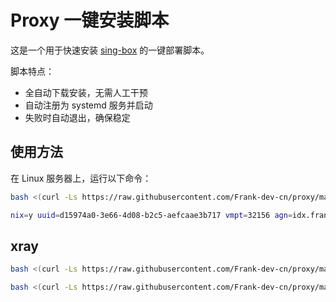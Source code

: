 # Proxy 一键安装脚本

这是一个用于快速安装 [sing-box](https://github.com/SagerNet/sing-box) 的一键部署脚本。

脚本特点：
- 全自动下载安装，无需人工干预
- 自动注册为 systemd 服务并启动
- 失败时自动退出，确保稳定

## 使用方法

在 Linux 服务器上，运行以下命令：

```bash
bash <(curl -Ls https://raw.githubusercontent.com/Frank-dev-cn/proxy/main/install.sh)
```

```bash
nix=y uuid=d15974a0-3e66-4d08-b2c5-aefcaae3b717 vmpt=32156 agn=idx.frankdevcn.dpdns.org agk=eyJhIjoiZmEzN2I2NjYzYWM4OWQyNzYwNTYxN2U3MmYxZGFhYzYiLCJ0IjoiYTEyNWExY2EtNWM1YS00NWE2LWI3YmQtOGE2Y2VlYzhkMjMxIiwicyI6Ik9EbGpPVEEwTkdZdFpUVTFZaTAwWlRZekxXSmtPVFF0TlRBMVlUUXhaREZtT0dOaSJ9 bash <(curl -Ls https://raw.githubusercontent.com/yonggekkk/argosb/main/argosb.sh)
```

## xray
```bash
bash <(curl -Ls https://raw.githubusercontent.com/Frank-dev-cn/proxy/main/xray_install.sh)
```
```bash
bash <(curl -Ls https://raw.githubusercontent.com/Frank-dev-cn/proxy/main/xray_uninstall.sh)
```
